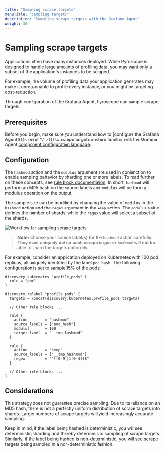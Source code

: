 ```yaml
---
title: "Sampling scrape targets"
menuTitle: "Sampling targets"
description: "Sampling scrape targets with the Grafana Agent"
weight: 30
---
```


# Sampling scrape targets

Applications often have many instances deployed. While Pyroscope is designed to handle large amounts of profiling data, you may want only a subset of the application's instances to be scraped.

For example, the volume of profiling data your application generates may make it unreasonable to profile every instance, or you might be targeting cost-reduction.

Through configuration of the Grafana Agent, Pyroscope can sample scrape targets.

## Prerequisites

Before you begin, make sure you understand how to [configure the Grafana Agent]({{< relref "." >}}) to scrape targets and are familiar with the Grafana Agent [component configuration language](/docs/agent/latest/flow/config-language/components).

## Configuration

The `hashmod` action and the `modulus` argument are used in conjunction to enable sampling behavior by sharding one or more labels. To read further on these concepts, see [rule block documentation](/docs/agent/latest/flow/reference/components/discovery.relabel#rule-block). In short, `hashmod` will perform an MD5 hash on the source labels and `modulus` will perform a modulus operation on the output.

The sample size can be modified by changing the value of `modulus` in the `hashmod` action and the `regex` argument in the `keep` action. The `modulus` value defines the number of shards, while the `regex` value will select a subset of the shards.

![Workflow for sampling scrape targets](../sample.svg)

> **Note:**
> Choose your source label(s) for the `hashmod` action carefully. They must uniquely define each scrape target or `hashmod` will not be able to shard the targets uniformly.

For example, consider an application deployed on Kubernetes with 100 pod replicas, all uniquely identified by the label `pod_hash`. The following configuration is set to sample 15% of the pods:

```river
discovery.kubernetes "profile_pods" {
  role = "pod"
}

discovery.relabel "profile_pods" {
  targets = concat(discovery.kubernetes.profile_pods.targets)

  // Other rule blocks ...

  rule {
    action        = "hashmod"
    source_labels = ["pod_hash"]
    modulus       = 100
    target_label  = "__tmp_hashmod"
  }

  rule {
    action        = "keep"
    source_labels = ["__tmp_hashmod"]
    regex         = "^([0-9]|1[0-4])$"
  }

  // Other rule blocks ...
}
```

## Considerations

This strategy does not guarantee precise sampling. Due to its reliance on an MD5 hash, there is not a perfectly uniform distribution of scrape targets into shards. Larger numbers of scrape targets will yield increasingly accurate sampling.

Keep in mind, if the label being hashed is deterministic, you will see deterministic sharding and thereby deterministic sampling of scrape targets. Similarly, if the label being hashed is non-deterministic, you will see scrape targets being sampled in a non-deterministic fashion.
